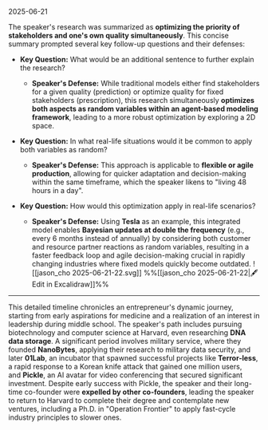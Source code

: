 2025-06-21

The speaker's research was summarized as **optimizing the priority of stakeholders and one's own quality simultaneously**. This concise summary prompted several key follow-up questions and their defenses:

- **Key Question:** What would be an additional sentence to further explain the research?
    
    - **Speaker's Defense:** While traditional models either find stakeholders for a given quality (prediction) or optimize quality for fixed stakeholders (prescription), this research simultaneously **optimizes both aspects as random variables within an agent-based modeling framework**, leading to a more robust optimization by exploring a 2D space.
- **Key Question:** In what real-life situations would it be common to apply both variables as random?
    
    - **Speaker's Defense:** This approach is applicable to **flexible or agile production**, allowing for quicker adaptation and decision-making within the same timeframe, which the speaker likens to "living 48 hours in a day".
- **Key Question:** How would this optimization apply in real-life scenarios?
    
    - **Speaker's Defense:** Using **Tesla** as an example, this integrated model enables **Bayesian updates at double the frequency** (e.g., every 6 months instead of annually) by considering both customer and resource partner reactions as random variables, resulting in a faster feedback loop and agile decision-making crucial in rapidly changing industries where fixed models quickly become outdated.
![[jason_cho 2025-06-21-22.svg]]
%%[[jason_cho 2025-06-21-22|🖋 Edit in Excalidraw]]%%

----

This detailed timeline chronicles an entrepreneur's dynamic journey, starting from early aspirations for medicine and a realization of an interest in leadership during middle school. The speaker's path includes pursuing biotechnology and computer science at Harvard, even researching **DNA data storage**. A significant period involves military service, where they founded **NanoBytes**, applying their research to military data security, and later **01Lab**, an incubator that spawned successful projects like **Terror-less**, a rapid response to a Korean knife attack that gained one million users, and **Pickle**, an AI avatar for video conferencing that secured significant investment. Despite early success with Pickle, the speaker and their long-time co-founder were **expelled by other co-founders**, leading the speaker to return to Harvard to complete their degree and contemplate new ventures, including a Ph.D. in "Operation Frontier" to apply fast-cycle industry principles to slower ones.